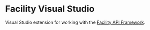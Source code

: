 # Facility Visual Studio

Visual Studio extension for working with the [Facility API Framework](https://facilityapi.github.io/).
